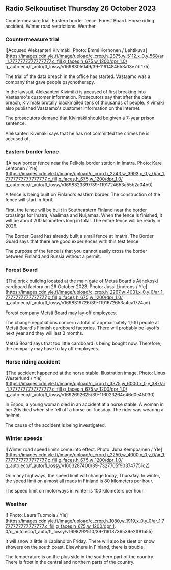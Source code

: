 ## Radio Selkouutiset Thursday 26 October 2023

Countermeasure trial. Eastern border fence. Forest Board. Horse riding accident. Winter road restrictions. Weather.

### Countermeasure trial

![Accused Aleksanteri Kivimäki. Photo: Emmi Korhonen / Lehtikuva](https://images.cdn.yle.fi/image/upload/c_crop,h_2875,w_5112,x_0,y_568/ar_1.7777777777777777,c_fill,g_faces,h_675,w_1200/dpr_1.0/ q_auto:eco/f_auto/fl_lossy/v1698305049/39-1191484653a13e7df175)

The trial of the data breach in the office has started. Vastaamo was a company that gave people psychotherapy.

In the lawsuit, Aleksanteri Kivimäki is accused of first breaking into Vastaamo's customer information. Prosecutors say that after the data breach, Kivimäki brutally blackmailed tens of thousands of people. Kivimäki also published Vastaamo's customer information on the internet.

The prosecutors demand that Kivimäki should be given a 7-year prison sentence.

Aleksanteri Kivimäki says that he has not committed the crimes he is accused of.

### Eastern border fence

![A new border fence near the Pelkola border station in Imatra. Photo: Kare Lehtonen / Yle](https://images.cdn.yle.fi/image/upload/c_crop,h_2243,w_3993,x_0,y_0/ar_1.7777777777777777,c_fill,g_faces,h_675,w_1200/dpr_1.0/ q_auto:eco/f_auto/fl_lossy/v1698323397/39-1191724653a55b2a04b0)

A fence is being built on Finland's eastern border. The construction of the fence will start in April.

First, the fence will be built in Southeastern Finland near the border crossings for Imatra, Vaalimaa and Nuijamaa. When the fence is finished, it will be about 200 kilometers long in total. The entire fence will be ready in 2026.

The Border Guard has already built a small fence at Imatra. The Border Guard says that there are good experiences with this test fence.

The purpose of the fence is that you cannot easily cross the border between Finland and Russia without a permit.

### Forest Board

![The brick building located at the main gate of Metsä Board's Äänekoski cardboard factory on 26 October 2023. Photo: Jussi Lindroos / Yle](https://images.cdn.yle.fi/image/upload/c_crop,h_2267,w_4031,x_0,y_0/ar_1.7777777777777777,c_fill,g_faces,h_675,w_1200/dpr_1.0/ q_auto:eco/f_auto/fl_lossy/v1698319726/39-1191672653a4ca1724ad)

Forest company Metsä Board may lay off employees.

The change negotiations concern a total of approximately 1,100 people at Metsä Board's Finnish cardboard factories. There will probably be layoffs next year and they will last 3 months.

Metsä Board says that too little cardboard is being bought now. Therefore, the company may have to lay off employees.

### Horse riding accident

![The accident happened at the horse stable. Illustration image. Photo: Linus Westerlund / Yle](https://images.cdn.yle.fi/image/upload/c_crop,h_3375,w_6000,x_0,y_387/ar_1.7777777777777777,c_fill,g_faces,h_675,w_1200/dpr_1.0/ q_auto:eco/f_auto/fl_lossy/v1692692625/39-116023264e46d0e45030)

In Espoo, a young woman died in an accident at a horse stable. A woman in her 20s died when she fell off a horse on Tuesday. The rider was wearing a helmet.

The cause of the accident is being investigated.

### Winter speeds

![Winter road speed limits come into effect. Photo: Juha Kemppainen / Yle](https://images.cdn.yle.fi/image/upload/c_crop,h_2250,w_4000,x_0,y_0/ar_1.7777777777777777,c_fill,g_faces,h_675,w_1200/dpr_1.0/ q_auto:eco/f_auto/fl_lossy/v1603287400/39-7327705f903747751c2)

On many highways, the speed limit will change today, Thursday. In winter, the speed limit on almost all roads in Finland is 80 kilometers per hour.

The speed limit on motorways in winter is 100 kilometers per hour.

### Weather

![ Photo: Laura Tuomola / Yle](https://images.cdn.yle.fi/image/upload/c_crop,h_1080,w_1919,x_0,y_0/ar_1.7777777777777777,c_fill,g_faces,h_675,w_1200/dpr_1. 0/q_auto:eco/f_auto/fl_lossy/v1698292510/39-11913736539e2ff81a55)

It will snow a little in Lapland on Friday. There will also be sleet or snow showers on the south coast. Elsewhere in Finland, there is trouble.

The temperature is on the plus side in the southern part of the country. There is frost in the central and northern parts of the country.
